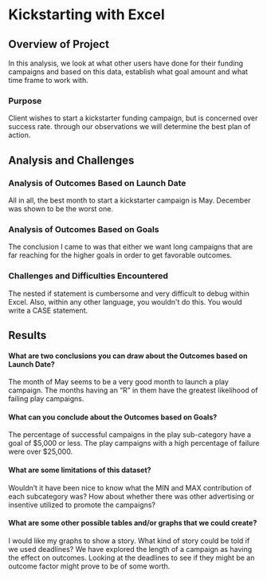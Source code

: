 # Kickstarting with Excel

## Overview of Project
In this analysis, we look at what other users have done for their funding campaigns and based on this data, establish what goal amount and what time frame to work with.
### Purpose
Client wishes to start a kickstarter funding campaign, but is concerned over success rate. through our observations we will determine the best plan of action.
## Analysis and Challenges

### Analysis of Outcomes Based on Launch Date
All in all, the best month to start a kickstarter campaign is May. December was shown to be the worst one.
### Analysis of Outcomes Based on Goals
The conclusion I came to was that either we want long campaigns that are far reaching for the higher goals in order to get favorable outcomes.
### Challenges and Difficulties Encountered
The nested if statement is cumbersome and very difficult to debug within Excel. Also, within any other language, you wouldn't do this. You would write a CASE statement.

## Results

#### What are two conclusions you can draw about the Outcomes based on Launch Date?
The month of May seems to be a very good month to launch a play campaign.
The months having an “R” in them have the greatest likelihood of failing play campaigns.

#### What can you conclude about the Outcomes based on Goals?
The percentage of successful campaigns in the play sub-category have a goal of $5,000 or less.
The play campaigns with a high percentage of failure were over $25,000.

#### What are some limitations of this dataset?
Wouldn’t it have been nice to know what the MIN and MAX contribution of each subcategory was? How about whether there was other advertising or insentive utilized to promote the campaigns?

#### What are some other possible tables and/or graphs that we could create?
I would like my graphs to show a story. What kind of story could be told if we used deadlines? We have explored the length of a campaign as having the effect on outcomes. Looking at the deadlines to see if they might be an outcome factor might prove to be of some worth.
